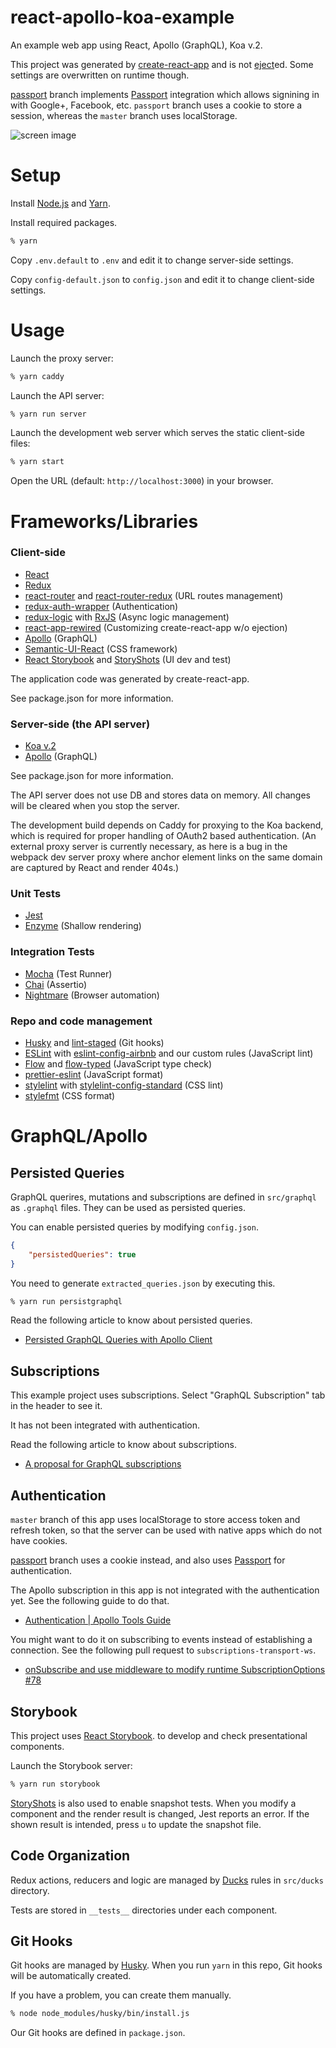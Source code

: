react-apollo-koa-example
========================

An example web app using React, Apollo (GraphQL), Koa v.2.

This project was generated by [create-react-app](https://github.com/facebookincubator/create-react-app)
and is not [eject](https://github.com/facebookincubator/create-react-app/blob/master/packages/react-scripts/template/README.md#npm-run-eject)ed.
Some settings are overwritten on runtime though.

[passport](https://github.com/yatsu/react-apollo-koa-example/tree/passport)
branch implements [Passport](http://passportjs.org/) integration which allows
signining in with Google+, Facebook, etc.
`passport` branch uses a cookie to store a session, whereas the `master` branch
uses localStorage.

![screen image](https://raw.githubusercontent.com/yatsu/react-apollo-koa-example/master/docs/screen.png)

Setup
=====

Install [Node.js](https://nodejs.org/) and [Yarn](https://yarnpkg.com/).

Install required packages.

```sh
% yarn
```

Copy `.env.default` to `.env` and edit it to change server-side settings.

Copy `config-default.json` to `config.json` and edit it to change client-side
settings.

Usage
=====

Launch the proxy server:
```sh
% yarn caddy
```

Launch the API server:

```sh
% yarn run server
```

Launch the development web server which serves the static client-side files:

```sh
% yarn start
```

Open the URL (default: `http://localhost:3000`) in your browser.

Frameworks/Libraries
====================

### Client-side

* [React](https://facebook.github.io/react/)
* [Redux](http://redux.js.org/)
* [react-router](https://github.com/ReactTraining/react-router) and
  [react-router-redux](https://github.com/reactjs/react-router-redux)
  (URL routes management)
* [redux-auth-wrapper](https://github.com/mjrussell/redux-auth-wrapper)
  (Authentication)
* [redux-logic](https://github.com/jeffbski/redux-logic)
  with [RxJS](https://github.com/ReactiveX/rxjs)
  (Async logic management)
* [react-app-rewired](https://github.com/timarney/react-app-rewired)
  (Customizing create-react-app w/o ejection)
* [Apollo](http://dev.apollodata.com/) (GraphQL)
* [Semantic-UI-React](http://react.semantic-ui.com/) (CSS framework)
* [React Storybook](https://github.com/storybooks/react-storybook) and
  [StoryShots](https://github.com/storybooks/storyshots) (UI dev and test)

The application code was generated by create-react-app.

See package.json for more information.

### Server-side (the API server)

* [Koa v.2](https://github.com/koajs/koa)
* [Apollo](http://dev.apollodata.com/) (GraphQL)

See package.json for more information.

The API server does not use DB and stores data on memory.
All changes will be cleared when you stop the server.

The development build depends on Caddy for proxying to the Koa backend,
which is required for proper handling of OAuth2 based authentication.
(An external proxy server is currently necessary, as here is a bug in the
  webpack dev server proxy where anchor element links on the same domain are
  captured by React and render 404s.)

### Unit Tests

* [Jest](https://facebook.github.io/jest/)
* [Enzyme](http://airbnb.io/enzyme/) (Shallow rendering)

### Integration Tests

* [Mocha](https://mochajs.org/) (Test Runner)
* [Chai](http://chaijs.com/) (Assertio)
* [Nightmare](http://www.nightmarejs.org/) (Browser automation)

### Repo and code management

* [Husky](https://github.com/typicode/husky) and
  [lint-staged](https://github.com/okonet/lint-staged) (Git hooks)
* [ESLint](http://eslint.org/) with
  [eslint-config-airbnb](https://www.npmjs.com/package/eslint-config-airbnb)
  and our custom rules (JavaScript lint)
* [Flow](https://flow.org/) and
  [flow-typed](https://github.com/flowtype/flow-typed) (JavaScript type check)
* [prettier-eslint](https://github.com/prettier/prettier-eslint)
  (JavaScript format)
* [stylelint](https://github.com/stylelint/stylelint) with
  [stylelint-config-standard](https://github.com/stylelint/stylelint-config-standard)
  (CSS lint)
* [stylefmt](https://github.com/morishitter/stylefmt) (CSS format)

GraphQL/Apollo
==============

Persisted Queries
-----------------

GraphQL querires, mutations and subscriptions are defined in `src/graphql` as `.graphql` files.
They can be used as persisted queries.

You can enable persisted queries by modifying `config.json`.

```json
{
    "persistedQueries": true
}
```

You need to generate `extracted_queries.json` by executing this.

```sh
% yarn run persistgraphql
```

Read the following article to know about persisted queries.

* [Persisted GraphQL Queries with Apollo Client](https://dev-blog.apollodata.com/persisted-graphql-queries-with-apollo-client-119fd7e6bba5#.wnzn2qlpf)

Subscriptions
-------------

This example project uses subscriptions.
Select "GraphQL Subscription" tab in the header to see it.

It has not been integrated with authentication.

Read the following article to know about subscriptions.

* [A proposal for GraphQL subscriptions](https://dev-blog.apollodata.com/a-proposal-for-graphql-subscriptions-1d89b1934c18#.vso7t15e5)

Authentication
--------------

`master` branch of this app uses localStorage to store access token and refresh
token, so that the server can be used with native apps which do not have
cookies.

[passport](https://github.com/yatsu/react-apollo-koa-example/tree/passport)
branch uses a cookie instead, and also uses [Passport](http://passportjs.org/) 
for authentication.

The Apollo subscription in this app is not integrated with the authentication
yet.  See the following guide to do that.

* [Authentication | Apollo Tools Guide](http://dev.apollodata.com/tools/graphql-subscriptions/authentication.html)

You might want to do it on subscribing to events instead of establishing a
connection.
See the following pull request to `subscriptions-transport-ws`.

* [onSubscribe and use middleware to modify runtime SubscriptionOptions #78](https://github.com/apollographql/subscriptions-transport-ws/pull/78)

Storybook
---------

This project uses [React Storybook](https://github.com/storybooks/react-storybook).
to develop and check presentational components.

Launch the Storybook server:

```sh
% yarn run storybook
```

[StoryShots](https://github.com/storybooks/storyshots) is also used to enable
snapshot tests.
When you modify a component and the render result is changed, Jest reports an
error. If the shown result is intended, press `u` to update the snapshot file.

Code Organization
-----------------

Redux actions, reducers and logic are managed by
[Ducks](https://github.com/erikras/ducks-modular-redux) rules in `src/ducks`
directory.

Tests are stored in `__tests__` directories under each component.

Git Hooks
---------

Git hooks are managed by [Husky](https://github.com/typicode/husky).
When you run `yarn` in this repo, Git hooks will be automatically created.

If you have a problem, you can create them manually.

```sh
% node node_modules/husky/bin/install.js
```

Our Git hooks are defined in `package.json`.
